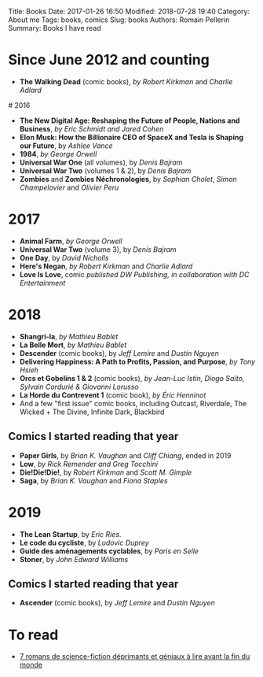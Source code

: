Title: Books 
Date: 2017-01-26 16:50
Modified: 2018-07-28 19:40
Category: About me
Tags: books, comics
Slug: books
Authors: Romain Pellerin
Summary: Books I have read

# Since June 2012 and counting

- **The Walking Dead** (comic books), *by Robert Kirkman* and *Charlie Adlard*

# 2016

- **The New Digital Age: Reshaping the Future of People, Nations and Business**, *by Eric Schmidt and Jared Cohen*
- **Elon Musk: How the Billionaire CEO of SpaceX and Tesla is Shaping our Future**, by *Ashlee Vance*
- **1984**, *by George Orwell*
- **Universal War One** (all volumes), by *Denis Bajram*
- **Universal War Two** (volumes 1 & 2), by *Denis Bajram*
- **Zombies** and **Zombies Néchronologies**, by *Sophian Cholet*, *Simon Champelovier* and *Olivier Peru*

# 2017

- **Animal Farm**, *by George Orwell*
- **Universal War Two** (volume 3), by *Denis Bajram*
- **One Day**, by *David Nicholls*
- **Here's Negan**, *by Robert Kirkman* and *Charlie Adlard*
- **Love Is Love**, comic *published DW Publishing, in collaboration with DC Entertainment*

# 2018

- **Shangri-la**, *by Mathieu Bablet*
- **La Belle Mort**, *by Mathieu Bablet*
- **Descender** (comic books), by *Jeff Lemire* and *Dustin Nguyen*
- **Delivering Happiness: A Path to Profits, Passion, and Purpose**, *by Tony Hsieh*
- **Orcs et Gobelins 1 & 2** (comic books), *by Jean-Luc Istin, Diogo Saïto, Sylvain Cordurié & Giovanni Lorusso*
- **La Horde du Contrevent 1** (comic book), *by Éric Henninot*
- And a few "first issue" comic books, including Outcast, Riverdale, The Wicked + The Divine, Infinite Dark, Blackbird

## Comics I started reading that year

- **Paper Girls**, by *Brian K. Vaughan* and *Cliff Chiang*, ended in 2019
- **Low**, *by Rick Remender and Greg Tocchini*
- **Die!Die!Die!**, by *Robert Kirkman* and *Scott M. Gimple*
- **Saga**, by *Brian K. Vaughan* and *Fiona Staples*

# 2019

- **The Lean Startup**, by *Eric Ries*.
- **Le code du cycliste**, by *Ludovic Duprey*
- **Guide des aménagements cyclables**, by *Paris en Selle*
- **Stoner**, by *John Edward Williams*

## Comics I started reading that year

- **Ascender** (comic books), by *Jeff Lemire* and *Dustin Nguyen*

# To read

- [7 romans de science-fiction déprimants et géniaux à lire avant la fin du monde](https://www.numerama.com/pop-culture/531136-7-romans-de-science-fiction-deprimants-et-geniaux-a-lire-avant-la-fin-du-monde.html)

